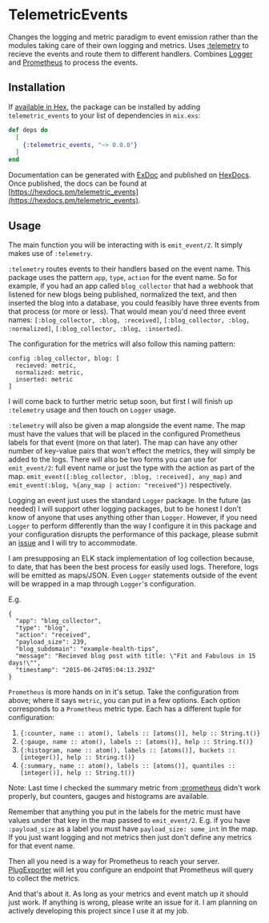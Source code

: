 # TelemetricEvents

Changes the logging and metric paradigm to event emission rather than the 
modules taking care of their own logging and metrics. Uses [:telemetry](https://hexdocs.pm/telemetry/)
to recieve the events and route them to different handlers. Combines [Logger](https://hexdocs.pm/logger/Logger.html)
and [Prometheus](https://hexdocs.pm/prometheus_ex/Prometheus.html) to process 
the events.

## Installation

If [available in Hex](https://hex.pm/docs/publish), the package can be installed
by adding `telemetric_events` to your list of dependencies in `mix.exs`:

```elixir
def deps do
  [
    {:telemetric_events, "~> 0.0.0"}
  ]
end
```

Documentation can be generated with [ExDoc](https://github.com/elixir-lang/ex_doc)
and published on [HexDocs](https://hexdocs.pm). Once published, the docs can
be found at [https://hexdocs.pm/telemetric_events](https://hexdocs.pm/telemetric_events).

## Usage

The main function you will be interacting with is `emit_event/2`. It simply makes 
use of `:telemetry`. 

`:telemetry` routes events to their handlers based on the event name. This 
package uses the pattern `app`, `type`, `action` for the event name. So for 
example, if you had an app called `blog_collector` that had a webhook that 
listened for new blogs being published, normalized the text, and then inserted
the blog into a database, you could feasibly have three events from that process
(or more or less). That would mean you'd need three event names: 
`[:blog_collector, :blog, :received]`, `[:blog_collector, :blog, :normalized]`, 
`[:blog_collector, :blog, :inserted]`.

The configuration for the metrics will also follow this naming pattern:
```
config :blog_collector, blog: [
  recieved: metric,
  normalized: metric,
  inserted: metric
]
```
I will come back to further metric setup soon, but first I will finish up 
`:telemetry` usage and then touch on `Logger` usage.

`:telemetry` will also be given a map alongside the event name. The map must have
the values that will be placed in the configured Prometheus labels for that event
(more on that later). The map can have any other number of key-value pairs that 
won't effect the metrics, they will simply be added to the logs. There will also
be two forms you can use for `emit_event/2`: full event name or just the type 
with the action as part of the map. 
`emit_event([:blog_collector, :blog, :received], any_map)` and 
`emit_event(:blog, %{any_map | action: "received"})` respectively.

Logging an event just uses the standard `Logger` package. In the future (as 
needed) I will support other logging packages, but to be honest I don't know of 
anyone that uses anything other than `Logger`. However, if you need `Logger` to 
perform differently than the way I configure it in this package and your 
configuration disrupts the performance of this package, please submit an 
[issue](https://github.com/thebriz24/telemetric_events/issues/new) and I will 
try to accommodate.

I am presupposing an ELK stack implementation of log collection because, to date,
that has been the best process for easily used logs. Therefore, logs will be 
emitted as maps/JSON. Even `Logger` statements outside of the event will be 
wrapped in a map through `Logger`'s configuration. 

E.g. 
```
{
  "app": "blog_collector",
  "type": "blog",
  "action": "received",
  "payload_size": 239,
  "blog_subdomain": "example-health-tips",
  "message": "Recieved blog post with title: \"Fit and Fabulous in 15 days!\"",
  "timestamp": "2015-06-24T05:04:13.293Z"
}
```

`Prometheus` is more hands on in it's setup. Take the configuration from above;
where it says `metric`, you can put in a few options. Each option corresponds 
to a `Prometheus` metric type. Each has a different tuple for 
configuration:

1. `{:counter, name :: atom(), labels :: [atoms()], help :: String.t()}`
2. `{:gauge, name :: atom(), labels :: [atoms()], help :: String.t()}` 
3. `{:histogram, name :: atom(), labels :: [atoms()], buckets :: [integer()], help :: String.t()}` 
4. `{:summary, name :: atom(), labels :: [atoms()], quantiles :: [integer()], help :: String.t()}` 

Note: Last time I checked the summary metric from 
[:prometheus](https://hex.pm/packages/prometheus) didn't work properly, but 
counters, gauges and histograms are available. 

Remember that anything you put in the labels for the metric must have values 
under that key in the map passed to `emit_event/2`. E.g. if you have 
`:payload_size` as a label you must have `payload_size: some_int` in the map. 
If you just want logging and not metrics then just don't define any metrics for 
that event name.

Then all you need is a way for Prometheus to reach your server.
[PlugExporter](https://hexdocs.pm/prometheus_plugs/Prometheus.PlugExporter.html)
will let you configure an endpoint that Prometheus will query to collect the 
metrics.

And that's about it. As long as your metrics and event match up it should just 
work. If anything is wrong, please write an issue for it. I am planning on 
actively developing this project since I use it at my job.
